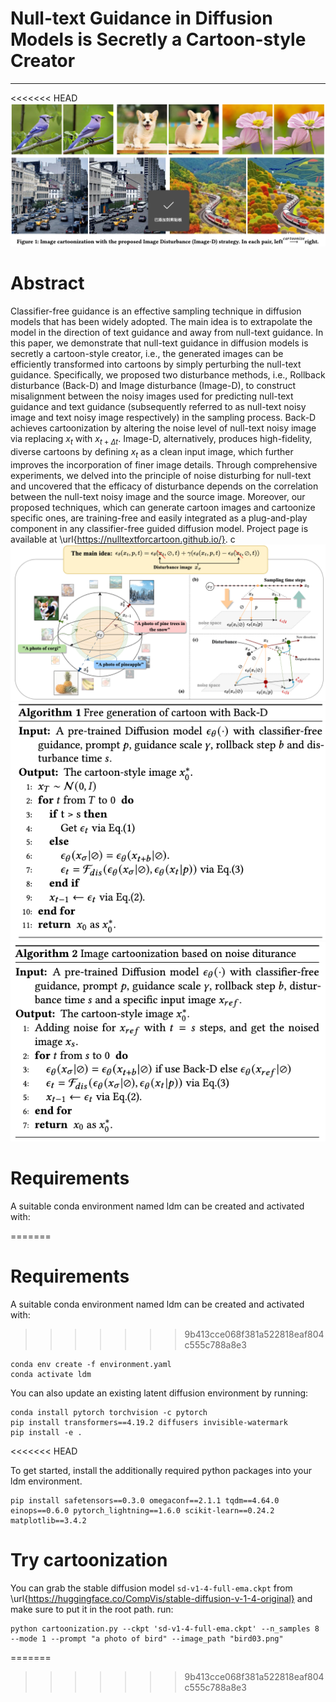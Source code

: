 # Null-text Guidance in Diffusion Models is Secretly a Cartoon-style Creator
--------
<<<<<<< HEAD
![](githubshow/figure1.png)


# Abstract
Classifier-free guidance is an effective sampling technique in diffusion models that has been widely adopted. The main idea is to extrapolate the model in the direction of text guidance and away from null-text guidance. In this paper, we demonstrate that null-text guidance in diffusion models is secretly a cartoon-style creator, i.e., the generated images can be efficiently transformed into cartoons by simply perturbing the null-text guidance. Specifically, we proposed two disturbance methods, i.e., Rollback disturbance (Back-D) and Image disturbance (Image-D), to construct misalignment between the noisy images used for predicting null-text guidance and text guidance (subsequently referred to as null-text noisy image and text noisy image respectively) in the sampling process. Back-D achieves cartoonization by altering the noise level of null-text noisy image via replacing $x_t$ with $x_{t+\Delta t}$. Image-D, alternatively, produces high-fidelity, diverse cartoons by defining $x_t$ as a clean input image, which further improves the incorporation of finer image details. Through comprehensive experiments, we delved into the principle of noise disturbing for null-text and uncovered that the efficacy of disturbance depends on the correlation between the null-text noisy image and the source image. Moreover, our proposed techniques, which can generate cartoon images and cartoonize specific ones, are training-free and easily integrated as a plug-and-play component in any classifier-free guided diffusion model. Project page is available at \url{https://nulltextforcartoon.github.io/}.
c![](githubshow/method.png)
![](githubshow/algorithm1.png)
![](githubshow/algorithm2.png)

# Requirements
A suitable conda environment named ldm can be created and activated with:

=======


# Requirements
A suitable conda environment named ldm can be created and activated with:

>>>>>>> 9b413cce068f381a522818eaf804c555c788a8e3
```
conda env create -f environment.yaml
conda activate ldm
```

You can also update an existing latent diffusion environment by running:
```
conda install pytorch torchvision -c pytorch
pip install transformers==4.19.2 diffusers invisible-watermark
pip install -e .
```
<<<<<<< HEAD

To get started, install the additionally required python packages into your ldm environment.
```
pip install safetensors==0.3.0 omegaconf==2.1.1 tqdm==4.64.0 einops==0.6.0 pytorch_lightning==1.6.0 scikit-learn==0.24.2 matplotlib==3.4.2 
```

# Try cartoonization
You can grab the stable diffusion model ```sd-v1-4-full-ema.ckpt``` from \url{https://huggingface.co/CompVis/stable-diffusion-v-1-4-original} and make sure to put it in the root path. 
run:
```
python cartoonization.py --ckpt 'sd-v1-4-full-ema.ckpt' --n_samples 8 --mode 1 --prompt "a photo of bird" --image_path "bird03.png"
```
=======
>>>>>>> 9b413cce068f381a522818eaf804c555c788a8e3
